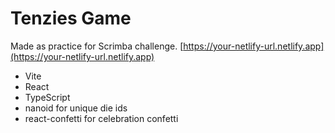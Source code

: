 # Tenzies Game
Made as practice for Scrimba challenge.
[https://your-netlify-url.netlify.app](https://your-netlify-url.netlify.app)

- Vite
- React
- TypeScript
- nanoid for unique die ids
- react-confetti for celebration confetti
